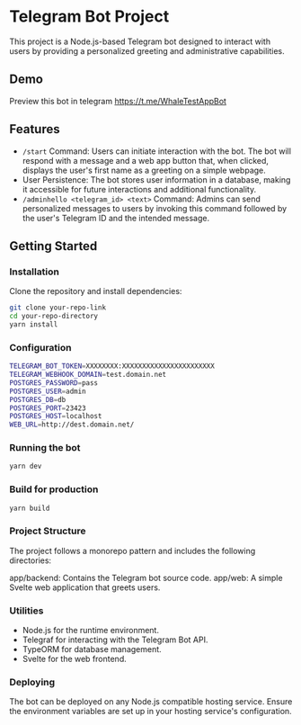 # Telegram Bot Project

This project is a Node.js-based Telegram bot designed to interact with users by providing a personalized greeting and administrative capabilities.

## Demo

Preview this bot in telegram https://t.me/WhaleTestAppBot

## Features

- `/start` Command: Users can initiate interaction with the bot. The bot will respond with a message and a web app button that, when clicked, displays the user's first name as a greeting on a simple webpage.
- User Persistence: The bot stores user information in a database, making it accessible for future interactions and additional functionality.
- `/adminhello <telegram_id> <text>` Command: Admins can send personalized messages to users by invoking this command followed by the user's Telegram ID and the intended message.

## Getting Started

### Installation

Clone the repository and install dependencies:

```sh
git clone your-repo-link
cd your-repo-directory
yarn install
```
### Configuration

```sh
TELEGRAM_BOT_TOKEN=XXXXXXXX:XXXXXXXXXXXXXXXXXXXXXXX
TELEGRAM_WEBHOOK_DOMAIN=test.domain.net
POSTGRES_PASSWORD=pass
POSTGRES_USER=admin
POSTGRES_DB=db
POSTGRES_PORT=23423
POSTGRES_HOST=localhost
WEB_URL=http://dest.domain.net/
```

### Running the bot

```sh
yarn dev
```

### Build for production

```sh
yarn build
```

### Project Structure
The project follows a monorepo pattern and includes the following directories:

app/backend: Contains the Telegram bot source code.
app/web: A simple Svelte web application that greets users.

### Utilities

- Node.js for the runtime environment.
- Telegraf for interacting with the Telegram Bot API.
- TypeORM for database management.
- Svelte for the web frontend.

### Deploying
The bot can be deployed on any Node.js compatible hosting service. Ensure the environment variables are set up in your hosting service's configuration.